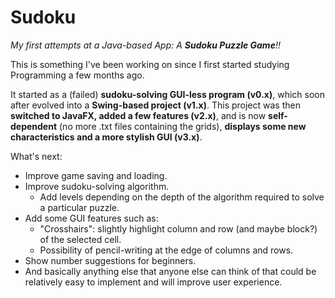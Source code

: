 # Sudoku
_My first attempts at a Java-based App: A **Sudoku Puzzle Game**!!_

This is something I've been working on since I first started studying Programming a few months ago.

It started as a (failed) **sudoku-solving GUI-less program (v0.x)**, which soon after evolved into a **Swing-based project (v1.x)**. This project was then **switched to JavaFX, added a few features (v2.x)**, and is now **self-dependent** (no more .txt files containing the grids), **displays some new characteristics and a more stylish GUI (v3.x)**.

What's next:
- Improve game saving and loading.
- Improve sudoku-solving algorithm.
  - Add levels depending on the depth of the algorithm required to solve a particular puzzle.
- Add some GUI features such as:
  - "Crosshairs": slightly highlight column and row (and maybe block?) of the selected cell.
  - Possibility of pencil-writing at the edge of columns and rows.
- Show number suggestions for beginners.
- And basically anything else that anyone else can think of that could be relatively easy to implement and will improve user experience.
